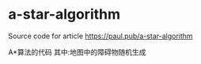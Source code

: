 # a-star-algorithm
Source code for article https://paul.pub/a-star-algorithm

A*算法的代码 其中:地图中的障碍物随机生成
